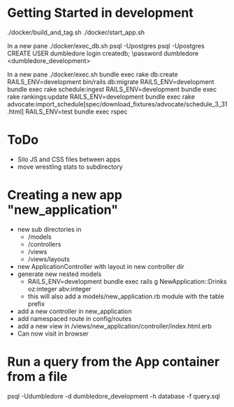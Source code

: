 # Getting Started in development
./docker/build_and_tag.sh
./docker/start_app.sh

In a new pane
./docker/exec_db.sh
psql -Upostgres
psql -Upostgres
CREATE USER dumbledore login createdb;
\password dumbledore 
  <dumbledore_development>

In a new pane
./docker/exec.sh
bundle exec rake db:create
RAILS_ENV=development bin/rails db:migrate 
RAILS_ENV=development bundle exec rake schedule:ingest
RAILS_ENV=development bundle exec rake rankings:update
RAILS_ENV=development bundle exec rake advocate:import_schedule[spec/download_fixtures/advocate/schedule_3_31.html] 
RAILS_ENV=test bundle exec rspec

# ToDo
- Silo JS and CSS files between apps
- move wrestling stats to subdirectory

# Creating a new app "new_application"
- new sub directories in 
  - /models
  - /controllers 
  - /views
  - /views/layouts
- new ApplicationController with layout in new controller dir
- generate new nested models
  - RAILS_ENV=development bundle exec rails g NewApplication::Drinks oz:integer abv:integer
  - this will also add a models/new_application.rb module with the table prefix
- add a new controller in new_application
- add namespaced route in config/routes
- add a new view in /views/new_application/controller/index.html.erb
- Can now visit in browser


# Run a query from the App container from a file
psql -Udumbledore -d dumbledore_development -h database -f query.sql
